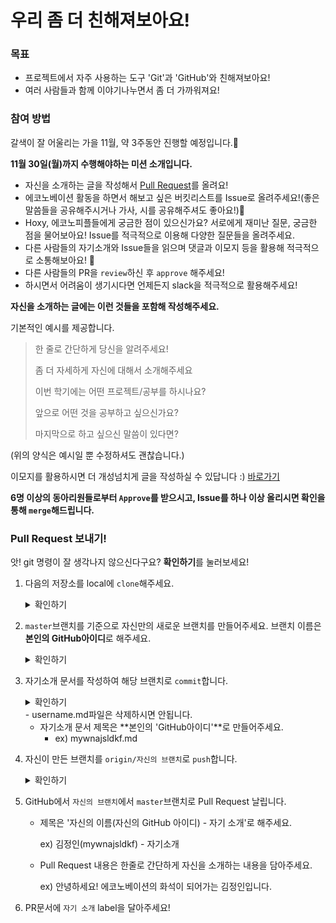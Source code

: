 # 우리 좀 더 친해져보아요!

### 목표

- 프로젝트에서 자주 사용하는 도구 'Git'과 'GitHub'와 친해져보아요!
- 여러 사람들과 함께 이야기나누면서 좀 더 가까워져요!



### 참여 방법

갈색이 잘 어울리는 가을 11월, 약 3주동안 진행할 예정입니다.🌰

**11월 30일(월)까지 수행해야하는 미션 소개입니다.**

- 자신을 소개하는 글을 작성해서 [Pull Request](#pull-request-%EB%B3%B4%EB%82%B4%EA%B8%B0)를 올려요!
- 에코노베이션 활동을 하면서 해보고 싶은 버킷리스트를 Issue로 올려주세요!(좋은 말씀들을 공유해주시거나 가사, 시를 공유해주셔도 좋아요!)💓
- Hoxy, 에코노피플들에게 궁금한 점이 있으신가요? 서로에게 재미난 질문, 궁금한 점을 물어보아요! Issue를 적극적으로 이용해 다양한 질문들을 올려주세요.
- 다른 사람들의 자기소개와 Issue들을 읽으며 댓글과 이모지 등을 활용해 적극적으로 소통해보아요! 📣
- 다른 사람들의 PR을 `review`하신 후 `approve` 해주세요!
- 하시면서 어려움이 생기시다면 언제든지 slack을 적극적으로 활용해주세요!

**자신을 소개하는 글에는 이런 것들을 포함해 작성해주세요.**

기본적인 예시를 제공합니다.

> 한 줄로 간단하게 당신을 알려주세요!
>
> 좀 더 자세하게 자신에 대해서 소개해주세요
>
> 이번 학기에는 어떤 프로젝트/공부를 하시나요?
>
> 앞으로 어떤 것을 공부하고 싶으신가요?
>
> 마지막으로 하고 싶으신 말씀이 있다면?

(위의 양식은 예시일 뿐 수정하셔도 괜찮습니다.)

이모지를 활용하시면 더 개성넘치게 글을 작성하실 수 있답니다 :) [바로가기](https://www.emojiengine.com/ko/)

**6명 이상의 동아리원들로부터 `Approve`를 받으시고, Issue를 하나 이상 올리시면 확인을 통해 `merge`해드립니다.**

### Pull Request 보내기!

앗! git 명령이 잘 생각나지 않으신다구요? **확인하기**를 눌러보세요! 

1. 다음의 저장소를 local에 `clone`해주세요. 

   <details>
   	<summary>확인하기</summary>
		<div markdown="1">
			<pre>git clone https://github.com/JNU-econovation/2020-2-I-AM-GROUND</pre>
			<text>이후 local에 clone된 저장소로 이동해주세요!</text>
			<pre>cd 2020-2-I-AM-Ground</pre>
    </div>
	 </details>
   
2. `master`브랜치를 기준으로 자신만의 새로운 브랜치를 만들어주세요. 브랜치 이름은 **본인의 GitHub아이디**로 해주세요.

	<details>
   	<summary>확인하기</summary>
		<div markdown="1">
			<pre>git branch -b 본인의 Github 아이디</pre>
    </div>
	 </details>

3. 자기소개 문서를 작성하여 해당 브랜치로 `commit`합니다.
	<details>
   	<summary>확인하기</summary>
		<div markdown="1">
			<pre>git commit -m "commit message"</pre>
    </div>
	</details>
   - username.md파일은 삭제하시면 안됩니다. 

   - 자기소개 문서 제목은 **본인의 'GitHub아이디'**로 만들어주세요.
     - ex) mywnajsldkf.md

4. 자신이 만든 브랜치를 `origin/자신의 브랜치`로 `push`합니다.
	<details>
      	<summary>확인하기</summary>
		<div markdown="1">
        <pre>git push origin {자신의 브랜치 이름}</pre>
    </div>
	 </details>
	
5. GitHub에서 `자신의 브랜치`에서 `master`브랜치로 Pull Request 날립니다.

   - 제목은 '자신의 이름(자신의 GitHub 아이디) - 자기 소개'로 해주세요.

     ex) 김정인(mywnajsldkf) - 자기소개

   - Pull Request 내용은 한줄로 간단하게 자신을 소개하는 내용을 담아주세요.

     ex) 안녕하세요! 에코노베이션의 화석이 되어가는 김정인입니다. 

6. PR문서에 `자기 소개` label을 달아주세요!

